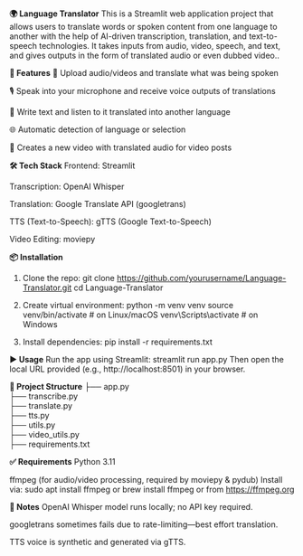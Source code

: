 **🌍 Language Translator**
This is a Streamlit web application project that allows users to translate words or spoken content from one language to another with the help of AI-driven transcription, translation, and text-to-speech technologies. It takes inputs from audio, video, speech, and text, and gives outputs in the form of translated audio or even dubbed video..

**🚀 Features**
🎥 Upload audio/videos and translate what was being spoken

🎙️ Speak into your microphone and receive voice outputs of translations

📝 Write text and listen to it translated into another language

🌐 Automatic detection of language or selection

📼 Creates a new video with translated audio for video posts

**🛠️ Tech Stack**
Frontend: Streamlit

Transcription: OpenAI Whisper

Translation: Google Translate API (googletrans)

TTS (Text-to-Speech): gTTS (Google Text-to-Speech)

Video Editing: moviepy

**📦 Installation**
1. Clone the repo:
git clone https://github.com/yourusername/Language-Translator.git
cd Language-Translator

2. Create virtual environment:
python -m venv venv
source venv/bin/activate    # on Linux/macOS
venv\Scripts\activate       # on Windows

3. Install dependencies:
pip install -r requirements.txt

**▶️ Usage**
Run the app using Streamlit:
streamlit run app.py
Then open the local URL provided (e.g., http://localhost:8501) in your browser.

**📁 Project Structure**
├── app.py              
├── transcribe.py         
├── translate.py         
├── tts.py                
├── utils.py             
├── video_utils.py        
├── requirements.txt 

**✅ Requirements**
Python 3.11

ffmpeg (for audio/video processing, required by moviepy & pydub)
Install via: sudo apt install ffmpeg or brew install ffmpeg or from https://ffmpeg.org

**📌 Notes**
OpenAI Whisper model runs locally; no API key required.

googletrans sometimes fails due to rate-limiting—best effort translation.

TTS voice is synthetic and generated via gTTS.
